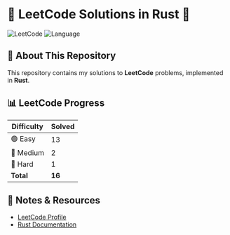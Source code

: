 # 🚀 LeetCode Solutions in Rust 🦀

![LeetCode](https://img.shields.io/badge/Solved-16/-brightgreen)
![Language](https://img.shields.io/badge/Language-Rust-orange)

## 📖 About This Repository
This repository contains my solutions to **LeetCode** problems, implemented in **Rust**.

## 📊 LeetCode Progress
| Difficulty  | Solved |
|------------|--------|
| 🟢 Easy    | 13 |
| 🔵 Medium  | 2 |
| 🔴 Hard    | 1 |
| **Total**  | **16** |

## 📌 Notes & Resources
- [LeetCode Profile](https://leetcode.com/Nkwenti_Severian_Ndongtsop)
- [Rust Documentation](https://doc.rust-lang.org/book/)

